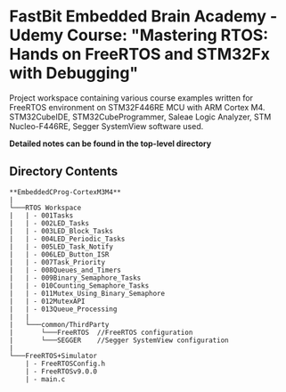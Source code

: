 # FastBit Embedded Brain Academy - Udemy Course: "Mastering RTOS: Hands on FreeRTOS and STM32Fx with Debugging"
Project workspace containing various course examples written for FreeRTOS environment on STM32F446RE MCU with ARM Cortex M4. STM32CubeIDE, STM32CubeProgrammer, Saleae Logic Analyzer, STM Nucleo-F446RE, Segger SystemView software used.

**Detailed notes can be found in the top-level directory**

## Directory Contents
```
**EmbeddedCProg-CortexM3M4**
|
└───RTOS Workspace 
|   | - 001Tasks
|   | - 002LED_Tasks
|   | - 003LED_Block_Tasks
|   | - 004LED_Periodic_Tasks
|   | - 005LED_Task_Notify
|   | - 006LED_Button_ISR
|   | - 007Task_Priority
|   | - 008Queues_and_Timers
|   | - 009Binary_Semaphore_Tasks
|   | - 010Counting_Semaphore_Tasks
|   | - 011Mutex_Using_Binary_Semaphore
|   | - 012MutexAPI
|   | - 013Queue_Processing
|   |
|   └───common/ThirdParty
|       └───FreeRTOS  //FreeRTOS configuration
|       └───SEGGER    //Segger SystemView configuration
|	
└───FreeRTOS+Simulator  
    | - FreeRTOSConfig.h
    | - FreeRTOSv9.0.0
    | - main.c
```
